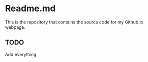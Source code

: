 # Readme.md
This is the repository that contains the source code for my Github.io webpage.

## TODO
Add everything
